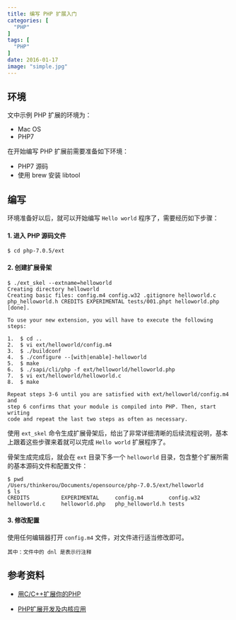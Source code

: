 ```yaml
---
title: 编写 PHP 扩展入门
categories: [
  "PHP"
]
tags: [
  "PHP"
]
date: 2016-01-17
image: "simple.jpg"
---
```


## 环境

文中示例 PHP 扩展的环境为：

 - Mac OS
 - PHP7

在开始编写 PHP 扩展前需要准备如下环境：

 - PHP7 源码
 - 使用 brew 安装 libtool

## 编写

环境准备好以后，就可以开始编写 `Hello world` 程序了，需要经历如下步骤：

#### 1. 进入 PHP 源码文件

    $ cd php-7.0.5/ext

#### 2. 创建扩展骨架

    $ ./ext_skel --extname=helloworld
    Creating directory helloworld
    Creating basic files: config.m4 config.w32 .gitignore helloworld.c php_helloworld.h CREDITS EXPERIMENTAL tests/001.phpt helloworld.php [done].

    To use your new extension, you will have to execute the following steps:

    1.  $ cd ..
    2.  $ vi ext/helloworld/config.m4
    3.  $ ./buildconf
    4.  $ ./configure --[with|enable]-helloworld
    5.  $ make
    6.  $ ./sapi/cli/php -f ext/helloworld/helloworld.php
    7.  $ vi ext/helloworld/helloworld.c
    8.  $ make

    Repeat steps 3-6 until you are satisfied with ext/helloworld/config.m4 and
    step 6 confirms that your module is compiled into PHP. Then, start writing
    code and repeat the last two steps as often as necessary.

使用 `ext_skel` 命令生成扩展骨架后，给出了非常详细清晰的后续流程说明，基本上跟着这些步骤来着就可以完成 `Hello world` 扩展程序了。

骨架生成完成后，就会在 `ext` 目录下多一个 `helloworld` 目录，包含整个扩展所需的基本源码文件和配置文件：

    $ pwd
    /Users/thinkerou/Documents/opensource/php-7.0.5/ext/helloworld
    $ ls
    CREDITS          EXPERIMENTAL     config.m4        config.w32       helloworld.c     helloworld.php   php_helloworld.h tests
    
#### 3. 修改配置

使用任何编辑器打开 `config.m4` 文件，对文件进行适当修改即可。

    其中：文件中的 dnl 是表示行注释
    

## 参考资料

- [用C/C++扩展你的PHP](http://www.laruence.com/2009/04/28/719.html)

- [PHP扩展开发及内核应用](http://www.walu.cc/phpbook/) 
